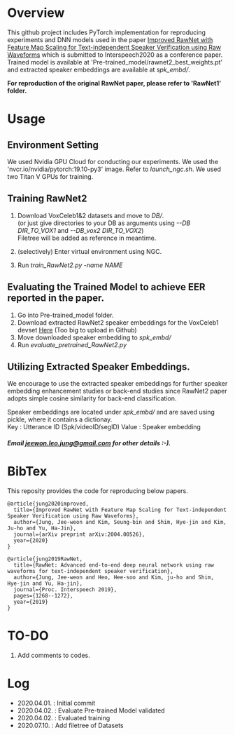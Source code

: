 # Overview
This github project includes PyTorch implementation for reproducing experiments and DNN models used in the paper
[Improved RawNet with Feature Map Scaling for Text-independent Speaker Verification using Raw Waveforms]( https://arxiv.org/pdf/2004.00526.pdf ) 
which is submitted to Interspeech2020 as a conference paper. 
Trained model is available at 'Pre-trained_model/rawnet2_best_weights.pt' and extracted speaker embeddings are available at *spk_embd/*. 

**For reproduction of the original RawNet paper, please refer to 'RawNet1' folder.**

# Usage

## Environment Setting
We used Nvidia GPU Cloud for conducting our experiments. We used the 'nvcr.io/nvidia/pytorch:19.10-py3' image. Refer to *launch_ngc.sh*. We used two Titan V GPUs for training. 

## Training RawNet2

1. Download VoxCeleb1&2 datasets and move to *DB/*.       
(or just give directories to your DB as arguments using *--DB DIR_TO_VOX1* and *--DB_vox2 DIR_TO_VOX2*)    
Filetree will be added as reference in meantime. 

2. (selectively) Enter virtual environment using NGC. 
3. Run *train_RawNet2.py -name NAME*

##  Evaluating the Trained Model to achieve EER reported in the paper.

1. Go into Pre-trained_model folder. 
2. Download extracted RawNet2 speaker embeddings for the VoxCeleb1 devset [Here]( https://www.dropbox.com/s/2y4k5rap8cztcrf/TTA_vox1_dev.pk?dl=0 )
(Too big to upload in Github)
3. Move downloaded speaker embedding to *spk_embd/*
4. Run *evaluate_pretrained_RawNet2.py*    

## Utilizing Extracted Speaker Embeddings. 
We encourage to use the extracted speaker embeddings for further speaker embedding enhancement studies or back-end studies since RawNet2 paper adopts simple cosine similarity for back-end classification.     

Speaker embeddings are located under *spk_embd/* and are saved using pickle, where it contains a dictionay.    
Key   : Utterance ID (Spk/videoID/segID)
Value : Speaker embedding


##### Email jeewon.leo.jung@gmail.com for other details :-).

# BibTex

This reposity provides the code for reproducing below papers. 
```
@article{jung2020improved,
  title={Improved RawNet with Feature Map Scaling for Text-independent Speaker Verification using Raw Waveforms},
  author={Jung, Jee-weon and Kim, Seung-bin and Shim, Hye-jin and Kim, Ju-ho and Yu, Ha-Jin},
  journal={arXiv preprint arXiv:2004.00526},
  year={2020}
}
```
```
@article{jung2019RawNet,
  title={RawNet: Advanced end-to-end deep neural network using raw waveforms for text-independent speaker verification},
  author={Jung, Jee-weon and Heo, Hee-soo and Kim, ju-ho and Shim, Hye-jin and Yu, Ha-jin},
  journal={Proc. Interspeech 2019},
  pages={1268--1272},
  year={2019}
}
```

# TO-DO
1. Add comments to codes. 

# Log
- 2020.04.01. : Initial commit
- 2020.04.02. : Evaluate Pre-trained Model validated
- 2020.04.02. : Evaluated training
- 2020.07.10. : Add filetree of Datasets
